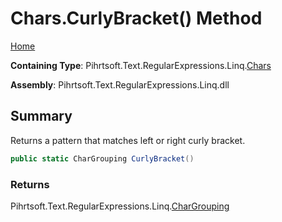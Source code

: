 # Chars\.CurlyBracket\(\) Method

[Home](../../../../../../README.md)

**Containing Type**: Pihrtsoft\.Text\.RegularExpressions\.Linq\.[Chars](../README.md)

**Assembly**: Pihrtsoft\.Text\.RegularExpressions\.Linq\.dll

## Summary

Returns a pattern that matches left or right curly bracket\.

```csharp
public static CharGrouping CurlyBracket()
```

### Returns

Pihrtsoft\.Text\.RegularExpressions\.Linq\.[CharGrouping](../../CharGrouping/README.md)

